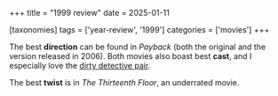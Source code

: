+++
title = "1999 review"
date = 2025-01-11

[taxonomies]
tags = ['year-review', '1999']
categories = ['movies']
+++

The best **direction** can be found in *Payback* (both the original
and the version released in 2006).
Both movies also boast best **cast**,
and I especially love the [dirty detective pair].

The best __twist__ is in _The Thirteenth Floor_,
an underrated movie.

[dirty detective pair]: @/top-movie-performances.md
